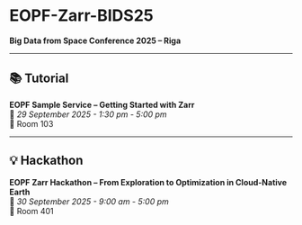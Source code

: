 # EOPF-Zarr-BIDS25
**Big Data from Space Conference 2025 – Riga**

---

## 📚 Tutorial  
**EOPF Sample Service – Getting Started with Zarr**  
📅 *29 September 2025 - 1:30 pm - 5:00 pm*  
📍 Room 103  

---

## 💡 Hackathon  
**EOPF Zarr Hackathon – From Exploration to Optimization in Cloud-Native Earth**  
📅 *30 September 2025 - 9:00 am - 5:00 pm*   
📍 Room 401  

